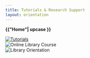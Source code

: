 ```yaml
---
title: Tutorials & Research Support
layout: orientation
---
```

**{{"Home"| upcase }}**

<div class="text-center">
  <a href="tutorials.html"><img src="" alt="Tutorials"></a>
</div>
<div class="text-center"><img src="" alt="Online Library Course"></div>
<div class="text-center"><img src="" alt="Library Orientation"></div>

